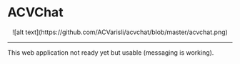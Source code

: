 # ACVChat 
<center> ![alt text](https://github.com/ACVarisli/acvchat/blob/master/acvchat.png) </center>

<hr>

This web application not ready yet but usable (messaging is working). 


